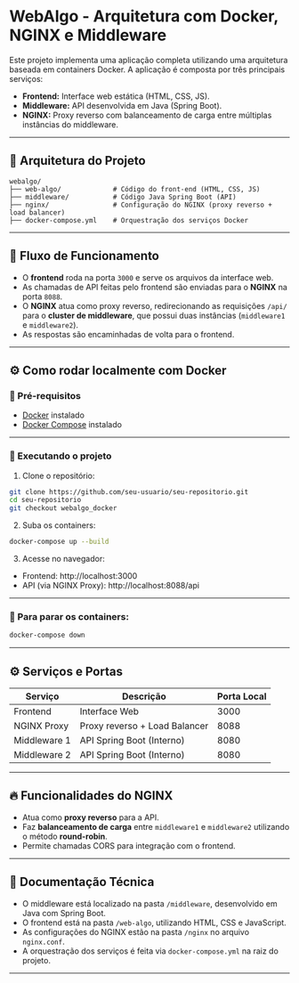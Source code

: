 
# WebAlgo - Arquitetura com Docker, NGINX e Middleware

Este projeto implementa uma aplicação completa utilizando uma arquitetura baseada em containers Docker. A aplicação é composta por três principais serviços:

- **Frontend:** Interface web estática (HTML, CSS, JS).
- **Middleware:** API desenvolvida em Java (Spring Boot).
- **NGINX:** Proxy reverso com balanceamento de carga entre múltiplas instâncias do middleware.

---

## 🚀 Arquitetura do Projeto

```
webalgo/
├── web-algo/             # Código do front-end (HTML, CSS, JS)
├── middleware/           # Código Java Spring Boot (API)
├── nginx/                # Configuração do NGINX (proxy reverso + load balancer)
├── docker-compose.yml    # Orquestração dos serviços Docker
```

---

## 🔗 Fluxo de Funcionamento

- O **frontend** roda na porta `3000` e serve os arquivos da interface web.
- As chamadas de API feitas pelo frontend são enviadas para o **NGINX** na porta `8088`.
- O **NGINX** atua como proxy reverso, redirecionando as requisições `/api/` para o **cluster de middleware**, que possui duas instâncias (`middleware1` e `middleware2`).
- As respostas são encaminhadas de volta para o frontend.

---

## ⚙️ Como rodar localmente com Docker

### 🐳 Pré-requisitos

- [Docker](https://www.docker.com/) instalado
- [Docker Compose](https://docs.docker.com/compose/) instalado

---

### 🚀 Executando o projeto

1. Clone o repositório:

```bash
git clone https://github.com/seu-usuario/seu-repositorio.git
cd seu-repositorio
git checkout webalgo_docker
```

2. Suba os containers:

```bash
docker-compose up --build
```

3. Acesse no navegador:

- Frontend: http://localhost:3000
- API (via NGINX Proxy): http://localhost:8088/api

---

### 🛑 Para parar os containers:

```bash
docker-compose down
```

---

## ⚙️ Serviços e Portas

| Serviço     | Descrição                       | Porta Local |
|--------------|---------------------------------|-------------|
| Frontend     | Interface Web                   | 3000        |
| NGINX Proxy  | Proxy reverso + Load Balancer   | 8088        |
| Middleware 1 | API Spring Boot (Interno)       | 8080        |
| Middleware 2 | API Spring Boot (Interno)       | 8080        |

---

## 🔥 Funcionalidades do NGINX

- Atua como **proxy reverso** para a API.
- Faz **balanceamento de carga** entre `middleware1` e `middleware2` utilizando o método **round-robin**.
- Permite chamadas CORS para integração com o frontend.

---

## 📄 Documentação Técnica

- O middleware está localizado na pasta `/middleware`, desenvolvido em Java com Spring Boot.
- O frontend está na pasta `/web-algo`, utilizando HTML, CSS e JavaScript.
- As configurações do NGINX estão na pasta `/nginx` no arquivo `nginx.conf`.
- A orquestração dos serviços é feita via `docker-compose.yml` na raiz do projeto.

---
